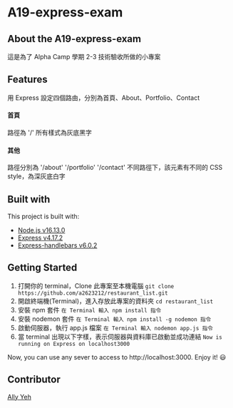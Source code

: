 # A19-express-exam

## About the **A19-express-exam**
這是為了 Alpha Camp 學期 2-3 技術驗收所做的小專案

## Features
用 Express 設定四個路由，分別為首頁、About、Portfolio、Contact

#### 首頁
路徑為 '/'
所有樣式為灰底黑字

#### 其他
路徑分別為 '/about' '/portfolio' '/contact'
不同路徑下，該元素有不同的 CSS style，為深灰底白字

## Built with
This project is built with:
- [Node.js v16.13.0](https://nodejs.org/en/)
- [Express v4.17.2](https://www.npmjs.com/package/express)
- [Express-handlebars v6.0.2](https://www.npmjs.com/package/express-handlebars)


## Getting Started
1. 打開你的 terminal，Clone 此專案至本機電腦
`git clone https://github.com/a2623212/restaurant_list.git`
3. 開啟終端機(Terminal)，進入存放此專案的資料夾
`cd restaurant_list`
5. 安裝 npm 套件
`在 Terminal 輸入 npm install 指令`
5. 安裝 nodemon 套件
`在 Terminal 輸入 npm install -g nodemon 指令`
6. 啟動伺服器，執行 app.js 檔案
`在 Terminal 輸入 nodemon app.js 指令`
7. 當 terminal 出現以下字樣，表示伺服器與資料庫已啟動並成功連結
`Now is running on Express on localhost3000`

Now, you can use any sever to access to  http://localhost:3000. Enjoy it! :smiley: 

## Contributor
[Ally Yeh](https://github.com/a2623212)
